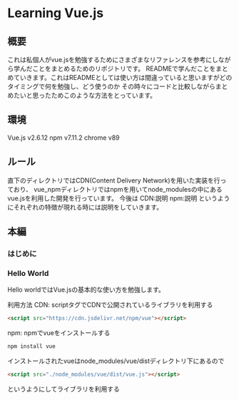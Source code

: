 # Learning Vue.js

## 概要
これは私個人がvue.jsを勉強するためにさまざまなリファレンスを参考にしながら学んだことをまとめるためのリポジトリです。
READMEで学んだことをまとめていきます。これはREADMEとしては使い方は間違っていると思いますがどのタイミングで何を勉強し、どう使うのか
その時々にコードと比較しながらまとめたいと思ったためこのような方法をとっています。

## 環境
Vue.js v2.6.12
npm v7.11.2
chrome v89

## ルール
直下のディレクトリではCDN(Content Delivery Network)を用いた実装を行っており、
vue_npmディレクトリではnpmを用いてnode_modulesの中にあるvue.jsを利用した開発を行っています。
今後は
CDN:説明
npm:説明
というようにそれぞれの特徴が現れる時には説明をしていきます。

## 本編
### はじめに
### Hello World
Hello worldではVue.jsの基本的な使い方を勉強します。

利用方法
CDN:
scriptタグでCDNで公開されているライブラリを利用する
```html
<script src="https://cdn.jsdelivr.net/npm/vue"></script>
```

npm:
npmでvueをインストールする
```bash
npm install vue
```
インストールされたvueはnode_modules/vue/distディレクトリ下にあるので
```html
<script src="./node_modules/vue/dist/vue.js"></script>
```
というようにしてライブラリを利用する